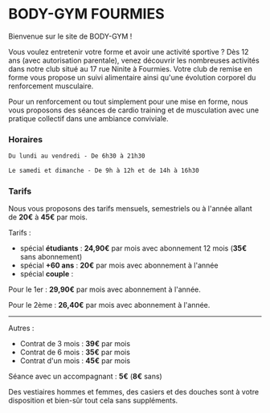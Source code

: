 # BODY-GYM FOURMIES

Bienvenue sur le site de <span class="anoun-title">BODY-GYM </span>!

Vous voulez entretenir votre forme et avoir une activité sportive ? Dès 12 ans (avec autorisation parentale), venez découvrir les nombreuses activités dans notre club situé au 17 rue Ninite à Fourmies. Votre club de remise en forme vous propose un suivi alimentaire ainsi qu'une évolution corporel du renforcement musculaire.

Pour un renforcement ou tout simplement pour une mise en forme, nous vous proposons des séances de cardio training et de musculation avec une pratique collectif dans une ambiance conviviale.

### Horaires

```html
Du lundi au vendredi - De 6h30 à 21h30
```

```html
Le samedi et dimanche - De 9h à 12h et de 14h à 16h30
```

### Tarifs

Nous vous proposons des tarifs mensuels, semestriels ou à l'année allant de **20€** à **45€** par mois.

Tarifs :

- spécial **étudiants** : **24,90€** par mois avec abonnement 12 mois (**35€** sans abonnement)
- spécial **+60 ans** : **20€** par mois avec abonnement à l'année
- spécial **couple** :

Pour le 1er : **29,90€** par mois avec abonnement à l'année.

Pour le 2ème : **26,40€** par mois avec abonnement à l'année.

---

Autres :

- Contrat de 3 mois : **39€** par mois
- Contrat de 6 mois : **35€** par mois
- Contrat d'un mois : **45€** par mois

Séance avec un accompagnant : **5€** (**8€** sans)

Des vestiaires hommes et femmes, des casiers et des douches sont à votre disposition et bien-sûr tout cela sans suppléments.
